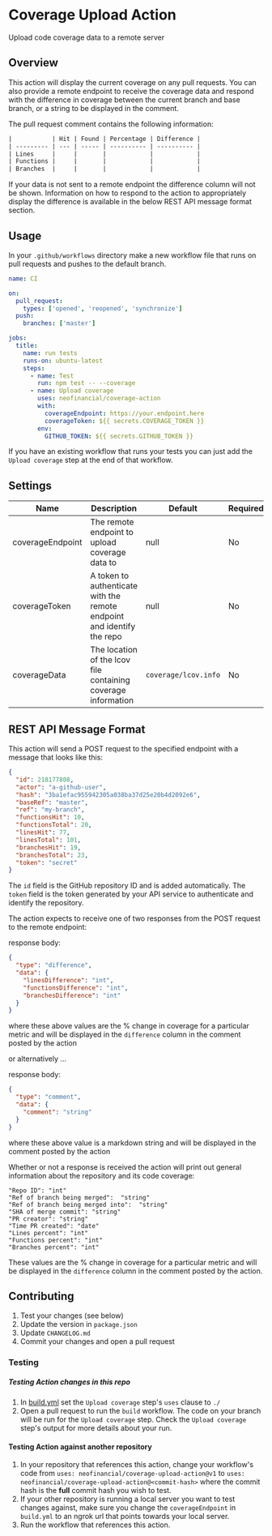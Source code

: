 # Coverage Upload Action

Upload code coverage data to a remote server

## Overview

This action will display the current coverage on any pull requests. You can also provide a remote endpoint to receive the coverage data and respond with the difference in coverage between the current branch and base branch, or a string to be displayed in the comment.

The pull request comment contains the following information:

```txt
|           | Hit | Found | Percentage | Difference |
| --------- | --- | ----- | ---------- | ---------- |
| Lines     |     |       |            |            |
| Functions |     |       |            |            |
| Branches  |     |       |            |            |
```

If your data is not sent to a remote endpoint the difference column will not be shown. Information on how to respond to the action to appropriately display the difference is available in the below REST API message format section.

## Usage

In your `.github/workflows` directory make a new workflow file that runs on pull requests and pushes to the default branch.

```yml
name: CI

on:
  pull_request:
    types: ['opened', 'reopened', 'synchronize']
  push:
    branches: ['master']

jobs:
  title:
    name: run tests
    runs-on: ubuntu-latest
    steps:
      - name: Test
        run: npm test -- --coverage
      - name: Upload coverage
        uses: neofinancial/coverage-action
        with:
          coverageEndpoint: https://your.endpoint.here
          coverageToken: ${{ secrets.COVERAGE_TOKEN }}
        env:
          GITHUB_TOKEN: ${{ secrets.GITHUB_TOKEN }}
```

If you have an existing workflow that runs your tests you can just add the `Upload coverage` step at the end of that workflow.

## Settings

| Name             | Description                                                            | Default              | Required |
| ---------------- | ---------------------------------------------------------------------- | -------------------- | -------- |
| coverageEndpoint | The remote endpoint to upload coverage data to                         | null                 | No       |
| coverageToken    | A token to authenticate with the remote endpoint and identify the repo | null                 | No       |
| coverageData     | The location of the lcov file containing coverage information          | `coverage/lcov.info` | No       |

## REST API Message Format

This action will send a POST request to the specified endpoint with a message that looks like this:

```json
{
  "id": 218177808,
  "actor": "a-github-user",
  "hash": "3ba1efac955942305a038ba37d25e20b4d2092e6",
  "baseRef": "master",
  "ref": "my-branch",
  "functionsHit": 10,
  "functionsTotal": 20,
  "linesHit": 77,
  "linesTotal": 101,
  "branchesHit": 19,
  "branchesTotal": 23,
  "token": "secret"
}
```

The `id` field is the GitHub repository ID and is added automatically. The `token` field is the token generated by your API service to authenticate and identify the repository.

The action expects to receive one of two responses from the POST request to the remote endpoint:

response body:

```json
{
  "type": "difference",
  "data": {
    "linesDifference": "int",
    "functionsDifference": "int",
    "branchesDifference": "int"
  }
}
```

where these above values are the % change in coverage for a particular metric and will be displayed in the `difference` column in the comment posted by the action

or alternatively ...

response body:

```json
{
  "type": "comment",
  "data": {
    "comment": "string"
  }
}
```

where these above value is a markdown string and will be displayed in the comment posted by the action

Whether or not a response is received the action will print out general information about the repository and its code coverage:

```
"Repo ID": "int"
"Ref of branch being merged":  "string"
"Ref of branch being merged into":  "string"
"SHA of merge commit": "string"
"PR creator": "string"
"Time PR created": "date"
"Lines percent": "int"
"Functions percent": "int"
"Branches percent": "int"
```

These values are the % change in coverage for a particular metric and will be displayed in the `difference` column in the comment posted by the action.

## Contributing

1. Test your changes (see below)
1. Update the version in `package.json`
1. Update `CHANGELOG.md`
1. Commit your changes and open a pull request

### Testing

##### Testing Action changes in this repo

1. In [build.yml](./.github/workflows/build.yml#L30) set the `Upload coverage` step's `uses` clause to `./`
1. Open a pull request to run the `build` workflow. The code on your branch will be run for the `Upload coverage` step. Check the `Upload coverage` step's output for more details about your run.

#### Testing Action against another repository

1. In your repository that references this action, change your workflow's code from
   `uses: neofinancial/coverage-upload-action@v1` to `uses: neofinancial/coverage-upload-action@<commit-hash>` where the commit hash is the **full** commit hash you wish to test.
1. If your other repository is running a local server you want to test changes against, make sure you change the `coverageEndpoint` in `build.yml` to an ngrok url that points towards your local server.
1. Run the workflow that references this action.
